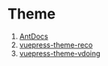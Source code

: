 
# Theme

1. [AntDocs](https://antdocs.seeyoz.cn/)
2. [vuepress-theme-reco](https://vuepress-theme-reco.recoluan.com/)
3. [vuepress-theme-vdoing](https://doc.xugaoyi.com/)